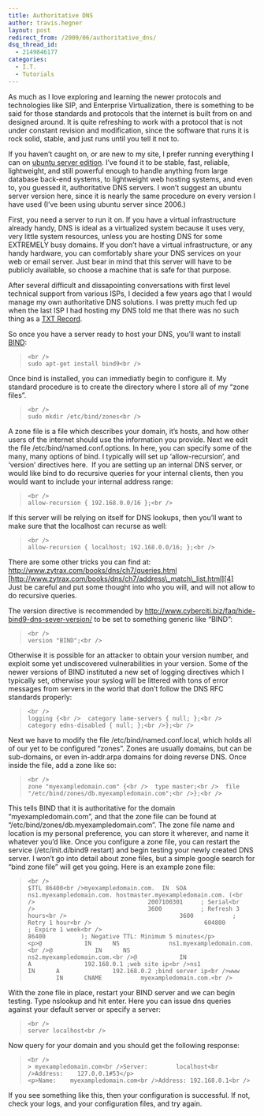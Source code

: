 ```yaml
---
title: Authoritative DNS
author: travis.hegner
layout: post
redirect_from: /2009/06/authoritative_dns/
dsq_thread_id:
  - 2149846177
categories:
  - I.T.
  - Tutorials
---
```

As much as I love exploring and learning the newer protocols and technologies like SIP, and Enterprise Virtualization, there is something to be said for those standards and protocols that the internet is built from on and designed around. It is quite refreshing to work with a protocol that is not under constant revision and modification, since the software that runs it is rock solid, stable, and just runs until you tell it not to.

If you haven&#8217;t caught on, or are new to my site, I prefer running everything I can on [ubuntu server edition][1]. I&#8217;ve found it to be stable, fast, reliable, lightweight, and still powerful enough to handle anything from large database back-end systems, to lightweight web hosting systems, and even to, you guessed it, authoritative DNS servers. I won&#8217;t suggest an ubuntu server version here, since it is nearly the same procedure on every version I have used (I&#8217;ve been using ubuntu server since 2006.)

First, you need a server to run it on. If you have a virtual infrastructure already handy, DNS is ideal as a virtualized system because it uses very, very little system resources, unless you are hosting DNS for some EXTREMELY busy domains. If you don&#8217;t have a virtual infrastructure, or any handy hardware, you can comfortably share your DNS services on your web or email server. Just bear in mind that this server will have to be publicly available, so choose a machine that is safe for that purpose.

After several difficult and dissapointing conversations with first level technical support from various ISPs, I decided a few years ago that I would manage my own authoritative DNS solutions. I was pretty much fed up when the last ISP I had hosting my DNS told me that there was no such thing as a [TXT Record][2].

So once you have a server ready to host your DNS, you&#8217;ll want to install [BIND][3]:

<blockquote class="code">
  <p>
    <code>&lt;br />
sudo apt-get install bind9&lt;br />
</code>
  </p>
</blockquote>

Once bind is installed, you can immediatly begin to configure it. My standard procedure is to create the directory where I store all of my &#8220;zone files&#8221;. 

<blockquote class="code">
  <p>
    <code>&lt;br />
sudo mkdir /etc/bind/zones&lt;br />
</code>
  </p>
</blockquote>

A zone file is a file which describes your domain, it&#8217;s hosts, and how other users of the internet should use the information you provide. Next we edit the file /etc/bind/named.conf.options. In here, you can specify some of the many, many options of bind. I typically will set up &#8216;allow-recursion&#8217;, and &#8216;version&#8217; directives here.&nbsp; If you are setting up an internal DNS server, or would like bind to do recursive queries for your internal clients, then you would want to include your internal address range:

<blockquote class="code">
  <p>
    <code>&lt;br />
allow-recursion { 192.168.0.0/16 };&lt;br />
</code>
  </p>
</blockquote>

If this server will be relying on itself for DNS lookups, then you&#8217;ll want to make sure that the localhost can recurse as well:

<blockquote class="code">
  <p>
    <code>&lt;br />
allow-recursion { localhost; 192.168.0.0/16; };&lt;br />
</code>
  </p>
</blockquote>

There are some other tricks you can find at:  
<http://www.zytrax.com/books/dns/ch7/queries.html>  
[http://www.zytrax.com/books/dns/ch7/address\_match\_list.html][4]  
Just be careful and put some thought into who you will, and will not allow to do recursive queries.

The version directive is recommended by <http://www.cyberciti.biz/faq/hide-bind9-dns-sever-version/> to be set to something generic like &#8220;BIND&#8221;:

<blockquote class="code">
  <p>
    <code>&lt;br />
version "BIND";&lt;br />
</code>
  </p>
</blockquote>

Otherwise it is possible for an attacker to obtain your version number, and exploit some yet undiscovered vulnerabilities in your version. Some of the newer versions of BIND instituted a new set of logging directives which I typically set, otherwise your syslog will be littered with tons of error messages from servers in the world that don&#8217;t follow the DNS RFC standards properly:

<blockquote class="code">
  <p>
    <code>&lt;br />
logging {&lt;br />&nbsp; category lame-servers { null; };&lt;br />&nbsp; category edns-disabled { null; };&lt;br />};&lt;br />
</code>
  </p>
</blockquote>

Next we have to modify the file /etc/bind/named.conf.local, which holds all of our yet to be configured &#8220;zones&#8221;. Zones are usually domains, but can be sub-domains, or even in-addr.arpa domains for doing reverse DNS. Once inside the file, add a zone like so:

<blockquote class="code">
  <p>
    <code>&lt;br />
zone "myexampledomain.com" {&lt;br />&nbsp; type master;&lt;br />&nbsp; file "/etc/bind/zones/db.myexampledomain.com";&lt;br />};&lt;br />
</code>
  </p>
</blockquote>

This tells BIND that it is authoritative for the domain &#8220;myexampledomain.com&#8221;, and that the zone file can be found at &#8220;/etc/bind/zones/db.myexampledomain.com&#8221;. The zone file name and location is my personal preference, you can store it wherever, and name it whatever you&#8217;d like. Once you configure a zone file, you can restart the service (/etc/init.d/bind9 restart) and begin testing your newly created DNS server. I won&#8217;t go into detail about zone files, but a simple google search for &#8220;bind zone file&#8221; will get you going. Here is an example zone file:

<blockquote class="code">
  <p>
    <code>&lt;br />
$TTL 86400&lt;br />myexampledomain.com.&nbsp; IN&nbsp; SOA&nbsp; ns1.myexampledomain.com. hostmaster.myexampledomain.com. (&lt;br />&nbsp;&nbsp;&nbsp;&nbsp;&nbsp;&nbsp;&nbsp;&nbsp;&nbsp;&nbsp;&nbsp;&nbsp;&nbsp;&nbsp;&nbsp;&nbsp;&nbsp;&nbsp;&nbsp;&nbsp;&nbsp;&nbsp;&nbsp;&nbsp;&nbsp;&nbsp;&nbsp;&nbsp;&nbsp;&nbsp;&nbsp; 2007100301&nbsp;&nbsp;&nbsp;&nbsp; ; Serial&lt;br />&nbsp;&nbsp;&nbsp;&nbsp;&nbsp;&nbsp;&nbsp;&nbsp;&nbsp;&nbsp;&nbsp;&nbsp;&nbsp;&nbsp;&nbsp;&nbsp;&nbsp;&nbsp;&nbsp;&nbsp;&nbsp;&nbsp;&nbsp;&nbsp;&nbsp;&nbsp;&nbsp;&nbsp;&nbsp;&nbsp;&nbsp; 3600&nbsp;&nbsp;&nbsp;&nbsp;&nbsp;&nbsp;&nbsp;&nbsp;&nbsp;&nbsp; ; Refresh 3 hours&lt;br />&nbsp;&nbsp;&nbsp;&nbsp;&nbsp;&nbsp;&nbsp;&nbsp;&nbsp;&nbsp;&nbsp;&nbsp;&nbsp;&nbsp;&nbsp;&nbsp;&nbsp;&nbsp;&nbsp;&nbsp;&nbsp;&nbsp;&nbsp;&nbsp;&nbsp;&nbsp;&nbsp;&nbsp;&nbsp;&nbsp;&nbsp; 3600&nbsp;&nbsp;&nbsp;&nbsp;&nbsp;&nbsp;&nbsp;&nbsp;&nbsp;&nbsp; ; Retry 1 hour&lt;br />&nbsp;&nbsp;&nbsp;&nbsp;&nbsp;&nbsp;&nbsp;&nbsp;&nbsp;&nbsp;&nbsp;&nbsp;&nbsp;&nbsp;&nbsp;&nbsp;&nbsp;&nbsp;&nbsp;&nbsp;&nbsp;&nbsp;&nbsp;&nbsp;&nbsp;&nbsp;&nbsp;&nbsp;&nbsp;&nbsp;&nbsp; 604800&nbsp;&nbsp;&nbsp;&nbsp;&nbsp;&nbsp;&nbsp;&nbsp; ; Expire 1 week&lt;br />&nbsp;&nbsp;&nbsp;&nbsp;&nbsp;&nbsp;&nbsp;&nbsp;&nbsp;&nbsp;&nbsp;&nbsp;&nbsp;&nbsp;&nbsp;&nbsp;&nbsp;&nbsp;&nbsp;&nbsp;&nbsp;&nbsp;&nbsp;&nbsp;&nbsp;&nbsp;&nbsp;&nbsp;&nbsp;&nbsp;&nbsp; 86400&nbsp;&nbsp;&nbsp;&nbsp;&nbsp;&nbsp;&nbsp;&nbsp;&nbsp; ); Negative TTL: Minimum 5 minutes&lt;/p>
&lt;p>@&nbsp;&nbsp;&nbsp; &nbsp;&nbsp;&nbsp; &nbsp;&nbsp;&nbsp; IN&nbsp;&nbsp;&nbsp;&nbsp;&nbsp; NS&nbsp;&nbsp;&nbsp;&nbsp;&nbsp;&nbsp;&nbsp;&nbsp;&nbsp;&nbsp;&nbsp;&nbsp;&nbsp; ns1.myexampledomain.com.&lt;br />@&nbsp;&nbsp;&nbsp; &nbsp;&nbsp;&nbsp; &nbsp;&nbsp;&nbsp; IN&nbsp;&nbsp;&nbsp;&nbsp;&nbsp; NS&nbsp;&nbsp;&nbsp;&nbsp;&nbsp;&nbsp;&nbsp;&nbsp;&nbsp;&nbsp;&nbsp;&nbsp;&nbsp; ns2.myexampledomain.com.&lt;br />@&nbsp;&nbsp;&nbsp; &nbsp;&nbsp;&nbsp; &nbsp;&nbsp;&nbsp; IN&nbsp;&nbsp;&nbsp;&nbsp;&nbsp; A&nbsp;&nbsp;&nbsp;&nbsp;&nbsp;&nbsp;&nbsp;&nbsp;&nbsp;&nbsp;&nbsp;&nbsp;&nbsp;&nbsp; 192.168.0.1 ;web site ip&lt;br />ns1&nbsp;&nbsp;&nbsp;&nbsp;&nbsp;&nbsp;&nbsp;&nbsp;&nbsp; IN&nbsp;&nbsp;&nbsp;&nbsp;&nbsp; A&nbsp;&nbsp;&nbsp;&nbsp;&nbsp;&nbsp;&nbsp;&nbsp;&nbsp;&nbsp;&nbsp;&nbsp;&nbsp;&nbsp; 192.168.0.2 ;bind server ip&lt;br />www&nbsp;&nbsp;&nbsp; &nbsp;&nbsp;&nbsp; &nbsp;&nbsp;&nbsp; IN&nbsp;&nbsp;&nbsp;&nbsp;&nbsp; CNAME&nbsp;&nbsp;&nbsp;&nbsp;&nbsp;&nbsp;&nbsp;&nbsp;&nbsp;&nbsp; myexampledomain.com.&lt;br />
</code>
  </p>
</blockquote>

With the zone file in place, restart your BIND server and we can begin testing. Type nslookup and hit enter. Here you can issue dns queries against your default server or specify a server:

<blockquote class="code">
  <p>
    <code>&lt;br />
server localhost&lt;br />
</code>
  </p>
</blockquote>

Now query for your domain and you should get the following response:

<blockquote class="code">
  <p>
    <code>&lt;br />
&gt; myexampledomain.com&lt;br />Server:&nbsp;&nbsp;&nbsp; &nbsp;&nbsp;&nbsp; localhost&lt;br />Address:&nbsp;&nbsp;&nbsp; 127.0.0.1#53&lt;/p>
&lt;p>Name:&nbsp;&nbsp;&nbsp; myexampledomain.com&lt;br />Address: 192.168.0.1&lt;br />
</code>
  </p>
</blockquote>

If you see something like this, then your configuration is successful. If not, check your logs, and your configuration files, and try again.

 [1]: http://www.ubuntu.com/products/whatisubuntu/serveredition
 [2]: http://www.rfc-editor.org/rfc/rfc1464.txt
 [3]: http://en.wikipedia.org/wiki/BIND
 [4]: http://www.zytrax.com/books/dns/ch7/address_match_list.html